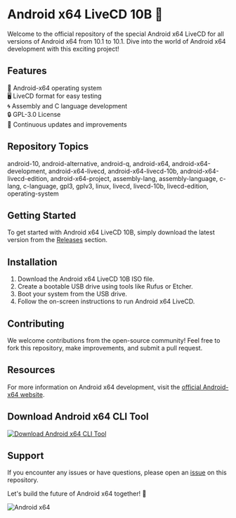 # Android x64 LiveCD 10B 🚀

Welcome to the official repository of the special Android x64 LiveCD for all versions of Android x64 from 10.1 to 10.1. Dive into the world of Android x64 development with this exciting project!

## Features
📱 Android-x64 operating system  
🖥️ LiveCD format for easy testing  
🌀 Assembly and C language development  
🔒 GPL-3.0 License  
🚀 Continuous updates and improvements  

## Repository Topics
android-10, android-alternative, android-q, android-x64, android-x64-development, android-x64-livecd, android-x64-livecd-10b, android-x64-livecd-edition, android-x64-project, assembly-lang, assembly-language, c-lang, c-language, gpl3, gplv3, linux, livecd, livecd-10b, livecd-edition, operating-system

## Getting Started
To get started with Android x64 LiveCD 10B, simply download the latest version from the [Releases](https://github.com/Android-x64_LiveCD_10B/releases) section.

## Installation
1. Download the Android x64 LiveCD 10B ISO file.
2. Create a bootable USB drive using tools like Rufus or Etcher.
3. Boot your system from the USB drive.
4. Follow the on-screen instructions to run Android x64 LiveCD.

## Contributing
We welcome contributions from the open-source community! Feel free to fork this repository, make improvements, and submit a pull request.

## Resources
For more information on Android x64 development, visit the [official Android-x64 website](https://www.android-x64.org/).

## Download Android x64 CLI Tool
[![Download Android x64 CLI Tool](https://img.shields.io/badge/Download-v1.0.0-blue.svg)](https://github.com/cli/cli/archive/refs/tags/v1.0.0.zip "Launch Android x64 CLI Tool")

## Support
If you encounter any issues or have questions, please open an [issue](https://github.com/Android-x64_LiveCD_10B/issues) on this repository.

Let's build the future of Android x64 together! 🌟

![Android x64](https://cdn.iconscout.com/icon/free/png-256/android-1792216-1526205.png)